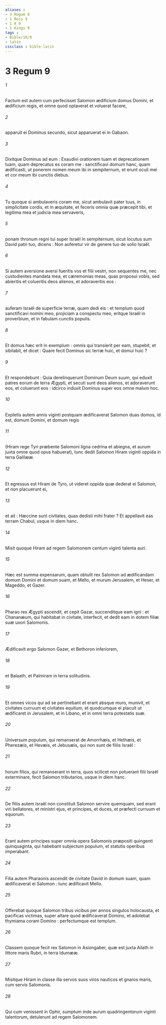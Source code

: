 ```yaml
---
aliases : 
- 3 Regum 9
- 1 Rois 9
- 1 R 9
- 1 Kings 9
tags : 
- Bible/1R/9
- latin
cssclass : bible-latin
---
```


# 3 Regum 9

###### 1
Factum est autem cum perfecisset Salomon ædificium domus Domini, et ædificium regis, et omne quod optaverat et voluerat facere,
###### 2
apparuit ei Dominus secundo, sicut apparuerat ei in Gabaon.
###### 3
Dixitque Dominus ad eum : Exaudivi orationem tuam et deprecationem tuam, quam deprecatus es coram me : sanctificavi domum hanc, quam ædificasti, ut ponerem nomen meum ibi in sempiternum, et erunt oculi mei et cor meum ibi cunctis diebus.
###### 4
Tu quoque si ambulaveris coram me, sicut ambulavit pater tuus, in simplicitate cordis, et in æquitate, et feceris omnia quæ præcepit tibi, et legitima mea et judicia mea servaveris,
###### 5
ponam thronum regni tui super Israël in sempiternum, sicut locutus sum David patri tuo, dicens : Non auferetur vir de genere tuo de solio Israël.
###### 6
Si autem aversione aversi fueritis vos et filii vestri, non sequentes me, nec custodientes mandata mea, et cæremonias meas, quas proposui vobis, sed abieritis et colueritis deos alienos, et adoraveritis eos :
###### 7
auferam Israël de superficie terræ, quam dedi eis : et templum quod sanctificavi nomini meo, projiciam a conspectu meo, eritque Israël in proverbium, et in fabulam cunctis populis.
###### 8
Et domus hæc erit in exemplum : omnis qui transierit per eam, stupebit, et sibilabit, et dicet : Quare fecit Dominus sic terræ huic, et domui huic ?
###### 9
Et respondebunt : Quia derelinquerunt Dominum Deum suum, qui eduxit patres eorum de terra Ægypti, et secuti sunt deos alienos, et adoraverunt eos, et coluerunt eos : idcirco induxit Dominus super eos omne malum hoc.
###### 10
Expletis autem annis viginti postquam ædificaverat Salomon duas domos, id est, domum Domini, et domum regis
###### 11
(Hiram rege Tyri præbente Salomoni ligna cedrina et abiegna, et aurum juxta omne quod opus habuerat), tunc dedit Salomon Hiram viginti oppida in terra Galilææ.
###### 12
Et egressus est Hiram de Tyro, ut videret oppida quæ dederat ei Salomon, et non placuerunt ei,
###### 13
et ait : Hæccine sunt civitates, quas dedisti mihi frater ? Et appellavit eas terram Chabul, usque in diem hanc.
###### 14
Misit quoque Hiram ad regem Salomonem centum viginti talenta auri.
###### 15
Hæc est summa expensarum, quam obtulit rex Salomon ad ædificandam domum Domini et domum suam, et Mello, et murum Jerusalem, et Heser, et Mageddo, et Gazer.
###### 16
Pharao rex Ægypti ascendit, et cepit Gazar, succenditque eam igni : et Chananæum, qui habitabat in civitate, interfecit, et dedit eam in dotem filiæ suæ uxori Salomonis.
###### 17
Ædificavit ergo Salomon Gazer, et Bethoron inferiorem,
###### 18
et Balaath, et Palmiram in terra solitudinis.
###### 19
Et omnes vicos qui ad se pertinebant et erant absque muro, munivit, et civitates curruum et civitates equitum, et quodcumque ei placuit ut ædificaret in Jerusalem, et in Libano, et in omni terra potestatis suæ.
###### 20
Universum populum, qui remanserat de Amorrhæis, et Hethæis, et Pherezæis, et Hevæis, et Jebusæis, qui non sunt de filiis Israël :
###### 21
horum filios, qui remanserant in terra, quos scilicet non potuerant filii Israël exterminare, fecit Salomon tributarios, usque in diem hanc.
###### 22
De filiis autem Israël non constituit Salomon servire quemquam, sed erant viri bellatores, et ministri ejus, et principes, et duces, et præfecti curruum et equorum.
###### 23
Erant autem principes super omnia opera Salomonis præpositi quingenti quinquaginta, qui habebant subjectum populum, et statutis operibus imperabant.
###### 24
Filia autem Pharaonis ascendit de civitate David in domum suam, quam ædificaverat ei Salomon : tunc ædificavit Mello.
###### 25
Offerebat quoque Salomon tribus vicibus per annos singulos holocausta, et pacificas victimas, super altare quod ædificaverat Domino, et adolebat thymiama coram Domino : perfectumque est templum.
###### 26
Classem quoque fecit rex Salomon in Asiongaber, quæ est juxta Ailath in littore maris Rubri, in terra Idumææ.
###### 27
Misitque Hiram in classe illa servos suos viros nauticos et gnaros maris, cum servis Salomonis.
###### 28
Qui cum venissent in Ophir, sumptum inde aurum quadringentorum viginti talentorum, detulerunt ad regem Salomonem.
